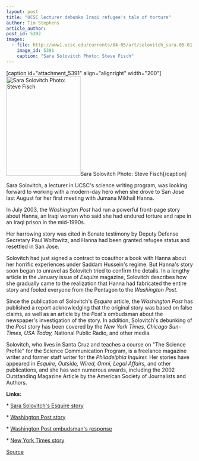 ```yaml
---
layout: post
title: "UCSC lecturer debunks Iraqi refugee's tale of torture"
author: Tim Stephens
article_author: 
post_id: 5392
images:
  - file: http://www1.ucsc.edu/currents/04-05/art/solovitch_sara.05-01.31.jpg
    image_id: 5391
    caption: "Sara Solovitch Photo: Steve Fisch"
---
```


[caption id="attachment_5391" align="alignright" width="200"]<a href="http://dev-ucsc-news.pantheonsite.io/wp-content/uploads/2005/01/solovitch_sara.05-01.31.jpg"><img class="size-full wp-image-5391" src="http://dev-ucsc-news.pantheonsite.io/wp-content/uploads/2005/01/solovitch_sara.05-01.31.jpg" alt="Sara Solovitch Photo: Steve Fisch" width="200" height="267" /></a>Sara Solovitch Photo: Steve Fisch[/caption]
<a name="content" id="content"></a>
<p>
  Sara Solovitch, a lecturer in UCSC's science writing program, was looking forward to working with a modern-day hero when she drove to San Jose last August for her first meeting with Jumana Mikhail Hanna.
</p>
<p>
  In July 2003, the <i>Washington Post</i> had run a powerful front-page story about Hanna, an Iraqi woman who said she had endured torture and rape in an Iraqi prison in the mid-1990s.
</p>
<p>
  Her harrowing story was cited in Senate testimony by Deputy Defense Secretary Paul Wolfowitz, and Hanna had been granted refugee status and resettled in San Jose.<br>
</p>
<p>
  Solovitch had just signed a contract to coauthor a book with Hanna about her horrific experiences under Saddam Hussein's regime. But Hanna's story soon began to unravel as Solovitch tried to confirm the details. In a lengthy article in the January issue of <i>Esquire</i> magazine, Solovitch describes how she gradually came to the realization that Hanna had fabricated the entire story and fooled everyone from the Pentagon to the <i>Washington Post.</i><br>
</p>
<p>
  Since the publication of Solovitch's <i>Esquire</i> article, the <i>Washington Post</i> has published a report acknowledging that the original story was based on false claims, as well as an article by the <i>Post's</i> ombudsman about the newspaper's investigation of the story. In addition, Solovitch's debunking of the <i>Post</i> story has been covered by the <i>New York Times, Chicago Sun-Times, USA Today,</i> National Public Radio, and other media.<br>
</p>
<p>
  Solovitch, who lives in Santa Cruz and teaches a course on "The Science Profile" for the Science Communication Program, is a freelance magazine writer and former staff writer for the <i>Philadelphia Inquirer.</i> Her stories have appeared in <i>Esquire, Outside, Wired, Omni, Legal Affairs,</i> and other publications, and she has won numerous awards, including the 2002 Outstanding Magazine Article by the American Society of Journalists and Authors.<br>
</p>
<p>
  <b>Links:</b><br>
</p>
<p>
  * <a href="http://www.esquire.com/features/articles/2004/041222_mfe_dream_1.html">Sara Solovitch's Esquire story</a><br>
</p>
<p>
  * <a href="http://www.washingtonpost.com/wp-dyn/articles/A22249-2005Jan19.html">Washington Post story</a><br>
</p>
<p>
  * <a href="http://www.washingtonpost.com/wp-dyn/articles/A29575-2005Jan22.html">Washington Post ombudsman's response</a><br>
</p>
<p>
  * <a href="http://www.nytimes.com/2005/01/21/international/middleeast/21fraud.html">New York Times story</a><br>
</p>
<p><a href="http://www1.ucsc.edu/currents/04-05/01-31/debunking.asp" title="Permalink to debunking">Source</a></p>
